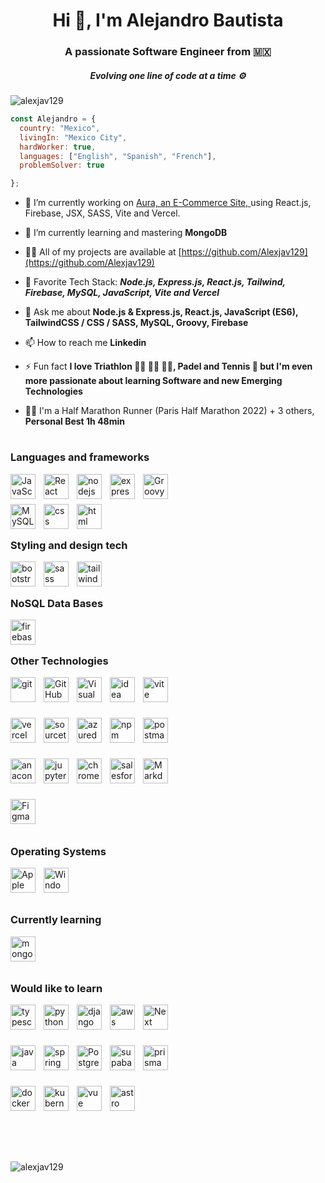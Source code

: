 <h1 align="center">Hi 👋, I'm Alejandro Bautista</h1>
<h3 align="center">A passionate Software Engineer from 🇲🇽</h3>
<h5 align="center">Evolving one line of code at a time ⚙️</h5>


<p align="left"> <img src="https://komarev.com/ghpvc/?username=alexjav129&label=Profile%20views&color=0e75b6&style=flat" alt="alexjav129" /> </p>

```js
const Alejandro = {
  country: "Mexico",
  livingIn: "Mexico City",
  hardWorker: true,
  languages: ["English", "Spanish", "French"],
  problemSolver: true

};
```

- 🔭 I’m currently working on [Aura, an E-Commerce Site, ](https://github.com/Alexjav129/PreEntrega2-Bautista) using React.js, Firebase, JSX, SASS, Vite and Vercel. 

- 🌱 I’m currently learning and mastering ******MongoDB******

- 👨‍💻 All of my projects are available at [https://github.com/Alexjav129](https://github.com/Alexjav129)

- 🏅 Favorite Tech Stack:  ***Node.js, Express.js, React.js, Tailwind, Firebase, MySQL, JavaScript, Vite and Vercel***

- 💬 Ask me about **Node.js & Express.js, React.js, JavaScript (ES6), TailwindCSS / CSS / SASS, MySQL, Groovy, Firebase**

- 📫 How to reach me **Linkedin**

- ⚡ Fun fact **I love Triathlon 🏃‍♂️ 🚴‍♂️ 🏊‍♂️, Padel and Tennis 🎾 but I'm even more passionate about learning Software and new Emerging Technologies**
  
- 🏃‍♂️ I'm a Half Marathon Runner (Paris Half Marathon 2022) + 3 others, **Personal Best 1h 48min**


# <h3 align="left">Languages and frameworks</h3>
<p align="left"> 

<img align="left" alt="JavaScript" width="40px" src="https://skillicons.dev/icons?i=js" style="padding-right:10px;" />
<img align="left" alt="React" width="40px" src="https://skillicons.dev/icons?i=react"  style="padding-right:10px;" />
<img align="left" alt="nodejs" width="40px" src="https://cdn.jsdelivr.net/gh/devicons/devicon/icons/nodejs/nodejs-original.svg"  style="padding-right:10px;" />
<img align="left" alt="express" width="40px" src="https://skillicons.dev/icons?i=express" style="padding-right:10px;"/>
<img align="left" alt="Groovy" width="40px" src="https://cdn.jsdelivr.net/gh/devicons/devicon@latest/icons/groovy/groovy-original.svg" style="padding-right:10px;" />

<br><br>

<img align="left" alt="MySQL" width="40px" src="https://skillicons.dev/icons?i=mysql" style="padding-right:10px;" />
<img align="left" alt="css" width="40px" src="https://skillicons.dev/icons?i=css" style="padding-right:10px;" />
<img align="left" alt="html" width="40px" src="https://skillicons.dev/icons?i=html" style="padding-right:10px;" />

  
</p> 
<br />

# <h3 align="left">Styling and design tech</h3>
<p align="left"> 

<img align="left" alt="bootstrap" width="40px" src="https://skillicons.dev/icons?i=bootstrap" style="padding-right:10px;" />
<img align="left" alt="sass" width="40px" src="https://skillicons.dev/icons?i=sass" style="padding-right:10px;" />
<img align="left" alt="tailwind" width="40px" src="https://skillicons.dev/icons?i=tailwind" style="padding-right:10px;" />
  
</p>
<br />

# <h3 align="left">NoSQL Data Bases</h3>
<p align="left"> 

<img align="left" alt="firebase" width="40px" src="https://skillicons.dev/icons?i=firebase" style="padding-right:10px;"/>
 
</p>
<br />


# <h3 align="left">Other Technologies</h3>
<p align="left"> 
  
<img align="left" alt="git" width="40px" src="https://skillicons.dev/icons?i=git" style="padding-right:10px;"/>
<img align="left" alt="GitHub" width="40px" src="https://skillicons.dev/icons?i=github" style="padding-right:10px;" />
<img align="left" alt="Visual Studio Code" width="40px" src="https://skillicons.dev/icons?i=vscode" style="padding-right:10px;" />
<img align="left" alt="idea" width="40px" src="https://skillicons.dev/icons?i=idea" style="padding-right:10px;"/>
<img align="left" alt="vite" width="40px" src="https://skillicons.dev/icons?i=vite" style="padding-right:10px;" />

<br><br><br>

<img align="left" alt="vercel" width="40px" src="https://skillicons.dev/icons?i=vercel" style="padding-right:10px;" />
<img align="left" alt="sourcetree" width="40px" src="https://cdn.jsdelivr.net/gh/devicons/devicon@latest/icons/sourcetree/sourcetree-original.svg" style="padding-right:10px;" />
<img align="left" alt="azuredevops" width="40px" src="https://cdn.jsdelivr.net/gh/devicons/devicon@latest/icons/azuredevops/azuredevops-original.svg" style="padding-right:10px;" />
<img align="left" alt="npm" width="40px" src="https://skillicons.dev/icons?i=npm" style="padding-right:10px;" />
<img align="left" alt="postman" width="40px" src="https://skillicons.dev/icons?i=postman" style="padding-right:10px;" />


<br><br><br>

<img align="left" alt="anaconda" width="40px" src="https://skillicons.dev/icons?i=anaconda" style="padding-right:10px;" />
<img align="left" alt="jupyter" width="40px" src="https://cdn.jsdelivr.net/gh/devicons/devicon/icons/jupyter/jupyter-original-wordmark.svg" style="padding-right:10px;" />
<img align="left" alt="chrome" width="40px" src="https://cdn.jsdelivr.net/gh/devicons/devicon/icons/chrome/chrome-original.svg" style="padding-right:10px;" />
<img align="left" alt="salesforce" width="40px" src="https://cdn.jsdelivr.net/gh/devicons/devicon/icons/salesforce/salesforce-original.svg" style="padding-right:10px;" />
<img align="left" alt="Markdown" width="40px" src="https://skillicons.dev/icons?i=md" style="padding-right:10px;" />

<br><br><br>

<img align="left" alt="Figma" width="40px" src="https://skillicons.dev/icons?i=figma" style="padding-right:10px;"/>


</p>
<br><br>


# <h3 align="left">Operating Systems</h3>
<p align="left"> 

<img align="left" alt="Apple" width="40px" src="https://skillicons.dev/icons?i=apple" style="padding-right:10px;" />
<img align="left" alt="Windows" width="40px" src="https://skillicons.dev/icons?i=windows" style="padding-right:10px;" />

</p>
<br />
<br />


# <h3 align="left">Currently learning</h3>
<p align="left"> 
<img align="left" alt="mongodb" width="40px" src="https://skillicons.dev/icons?i=mongodb" style="padding-right:10px;"/>


</p>
<br />
<br />

# <h3 align="left">Would like to learn</h3>
<p align="left"> 

<img align="left" alt="typescript" width="40px" src="https://skillicons.dev/icons?i=ts"  style="padding-right:10px;" />
<img align="left" alt="python" width="40px" src="https://skillicons.dev/icons?i=py" style="padding-right:10px;"/>
<img align="left" alt="django" width="40px" src="https://skillicons.dev/icons?i=django" style="padding-right:10px;"/>
<img align="left" alt="aws" width="40px" src="https://skillicons.dev/icons?i=aws" style="padding-right:10px;"/>
<img align="left" alt="Next" width="40px" src="https://skillicons.dev/icons?i=nextjs"  style="padding-right:10px;" />


<br><br><br>

<img align="left" alt="java" width="40px" src="https://skillicons.dev/icons?i=java" style="padding-right:10px;"/>
<img align="left" alt="spring" width="40px" src="https://skillicons.dev/icons?i=spring" style="padding-right:10px;"/>
<img align="left" alt="Postgres" width="40px" src="https://skillicons.dev/icons?i=postgresql" style="padding-right:10px;" />
<img align="left" alt="supabase" width="40px" src="https://skillicons.dev/icons?i=supabase" style="padding-right:10px;"/>
<img align="left" alt="prisma" width="40px" src="https://skillicons.dev/icons?i=prisma" style="padding-right:10px;"/>


<br><br><br>

<img align="left" alt="docker" width="40px" src="https://skillicons.dev/icons?i=docker" style="padding-right:10px;"/>
<img align="left" alt="kubernetes" width="40px" src="https://skillicons.dev/icons?i=kubernetes" style="padding-right:10px;"/>
<img align="left" alt="vue" width="40px" src="https://skillicons.dev/icons?i=vue" style="padding-right:10px;"/>
<img align="left" alt="astro" width="40px" src="https://skillicons.dev/icons?i=astro" style="padding-right:10px;" />


</p>


<br />
<br />
<br />

#



<br />

<p>
  <img align="left" src="https://github-readme-stats.vercel.app/api/top-langs?username=alexjav129&show_icons=true&locale=en&layout=compact" alt="alexjav129" />
</p>
